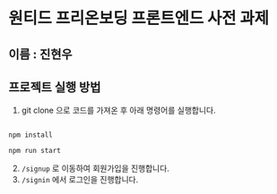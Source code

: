 # 원티드 프리온보딩 프론트엔드 사전 과제
## 이름 : 진현우
## 프로젝트 실행 방법
1. git clone 으로 코드를 가져온 후 아래 명령어를 실행합니다.
<code>
npm install
</code>
<code>
npm run start
</code>

2. `/signup` 로 이동하여 회원가입을 진행합니다.
3. `/signin` 에서 로그인을 진행합니다.
